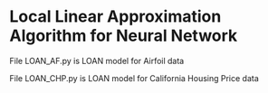 # Local Linear Approximation Algorithm for Neural Network

File LOAN_AF.py is LOAN model for Airfoil data 

File LOAN_CHP.py is LOAN model for California Housing Price data
